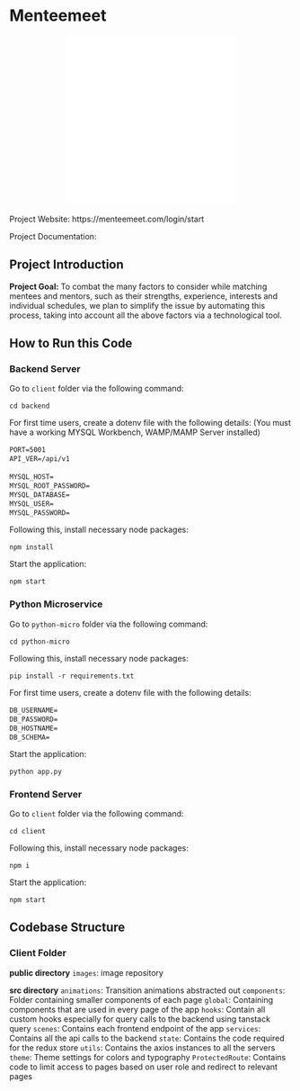 # Menteemeet
<p align="center">
  <img height="300px" src="client/public/images/global/menteemeet (1).png" />
</p>
Project Website: https://menteemeet.com/login/start

Project Documentation: 

## Project Introduction

**Project Goal:** To combat the many factors to consider while matching mentees and mentors, such as their strengths, experience, interests and individual schedules,
 we plan to simplify the issue by automating this process, taking into account all the above factors via a technological tool.

 ## How to Run this Code

 ### Backend Server ###

Go to `client` folder via the following command:

```
cd backend
```
For first time users, create a dotenv file with the following details:
(You must have a working MYSQL Workbench, WAMP/MAMP Server installed)
```
PORT=5001
API_VER=/api/v1

MYSQL_HOST=
MYSQL_ROOT_PASSWORD=
MYSQL_DATABASE=
MYSQL_USER=
MYSQL_PASSWORD=
```

Following this, install necessary node packages:

```
npm install
```

Start the application:

```
npm start
```

### Python Microservice ###

Go to `python-micro` folder via the following command:

```
cd python-micro
```

Following this, install necessary node packages:

```
pip install -r requirements.txt
```

For first time users, create a dotenv file with the following details:
```
DB_USERNAME=
DB_PASSWORD= 
DB_HOSTNAME=
DB_SCHEMA=
```
Start the application:

```
python app.py
```

### Frontend Server ###

Go to `client` folder via the following command:

```
cd client
```

Following this, install necessary node packages:

```
npm i
```

Start the application:

```
npm start
```


## Codebase Structure

### Client Folder
**public directory**
`images`: image repository


**src directory**
`animations`: Transition animations abstracted out
`components`: Folder containing smaller components of each page
`global`: Containing components that are used in every page of the app
`hooks`: Contain all custom hooks especially for query calls to the backend using tanstack query
`scenes`: Contains each frontend endpoint of the app
`services`: Contains all the api calls to the backend
`state`: Contains the code required for the redux store
`utils`: Contains the axios instances to all the servers
`theme`: Theme settings for colors and typography
`ProtectedRoute`: Contains code to limit access to pages based on user role and redirect to relevant pages


